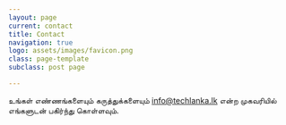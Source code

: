 ```yaml
---
layout: page
current: contact
title: Contact
navigation: true
logo: assets/images/favicon.png
class: page-template
subclass: post page

---
```


உங்கள் எண்ணங்களையும் கருத்துக்களையும் info@techlanka.lk என்ற முகவரியில் எங்களுடன் பகிர்ந்து கொள்ளவும்.

